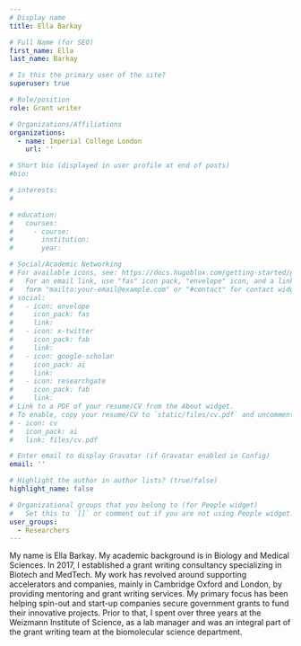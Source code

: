 ```yaml
---
# Display name
title: Ella Barkay

# Full Name (for SEO)
first_name: Ella
last_name: Barkay

# Is this the primary user of the site?
superuser: true

# Role/position
role: Grant writer

# Organizations/Affiliations
organizations:
  - name: Imperial College London
    url: ''

# Short bio (displayed in user profile at end of posts)
#bio: 

# interests:
#   

# education:
#   courses:
#     - course: 
#       institution: 
#       year: 

# Social/Academic Networking
# For available icons, see: https://docs.hugoblox.com/getting-started/page-builder/#icons
#   For an email link, use "fas" icon pack, "envelope" icon, and a link in the
#   form "mailto:your-email@example.com" or "#contact" for contact widget.
# social:
#   - icon: envelope
#     icon_pack: fas
#     link: 
#   - icon: x-twitter
#     icon_pack: fab
#     link: 
#   - icon: google-scholar
#     icon_pack: ai
#     link: 
#   - icon: researchgate
#     icon_pack: fab
#     link: 
# Link to a PDF of your resume/CV from the About widget.
# To enable, copy your resume/CV to `static/files/cv.pdf` and uncomment the lines below.
# - icon: cv
#   icon_pack: ai
#   link: files/cv.pdf

# Enter email to display Gravatar (if Gravatar enabled in Config)
email: ''

# Highlight the author in author lists? (true/false)
highlight_name: false

# Organizational groups that you belong to (for People widget)
#   Set this to `[]` or comment out if you are not using People widget.
user_groups:
  - Researchers
---
```


My name is Ella Barkay. My academic background is in Biology and Medical Sciences. In 2017, I established a grant writing consultancy specializing in Biotech and MedTech. My work has revolved around supporting accelerators and companies, mainly in Cambridge Oxford and London, by providing mentoring and grant writing services. My primary focus has been helping spin-out and start-up companies secure government grants to fund their innovative projects. Prior to that, I spent over three years at the Weizmann Institute of Science, as a lab manager and was an integral part of the grant writing team at the biomolecular science department.

